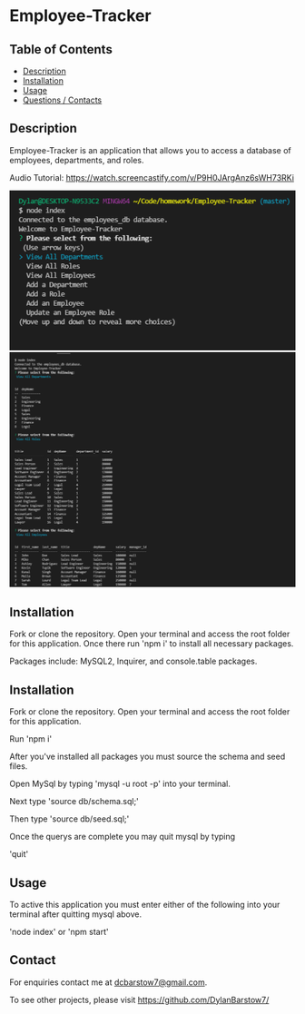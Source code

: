 # Employee-Tracker

## Table of Contents
- [Description](#Description)
- [Installation](#Installation)
- [Usage](#Usage)
- [Questions / Contacts](#Contacts)

## Description

Employee-Tracker is an application that allows you to access a database of employees, departments, and roles.

Audio Tutorial: https://watch.screencastify.com/v/P9H0JArgAnz6sWH73RKi

![alt text](https://github.com/DylanBarstow7/Employee-Tracker/blob/master/assets/employeeTrackerpic1.PNG)
![alt text](https://github.com/DylanBarstow7/Employee-Tracker/blob/master/assets/employeeTrackerpic2.PNG)

## Installation

Fork or clone the repository.  Open your terminal and access the root folder for this application.  Once there run 'npm i' to install all necessary packages.

Packages include: MySQL2, Inquirer, and console.table packages.

## Installation

Fork or clone the repository.  Open your terminal and access the root folder for this application.  

Run 'npm i'

After you've installed all packages you must source the schema and seed files.

Open MySql by typing 'mysql -u root -p' into your terminal.

Next type 'source db/schema.sql;'

Then type 'source db/seed.sql;'

Once the querys are complete you may quit mysql by typing

'quit'

## Usage

To active this application you must enter either of the following into your terminal after quitting mysql above.

'node index' or 'npm start'

## Contact

For enquiries contact me at dcbarstow7@gmail.com.

To see other projects, please visit https://github.com/DylanBarstow7/

